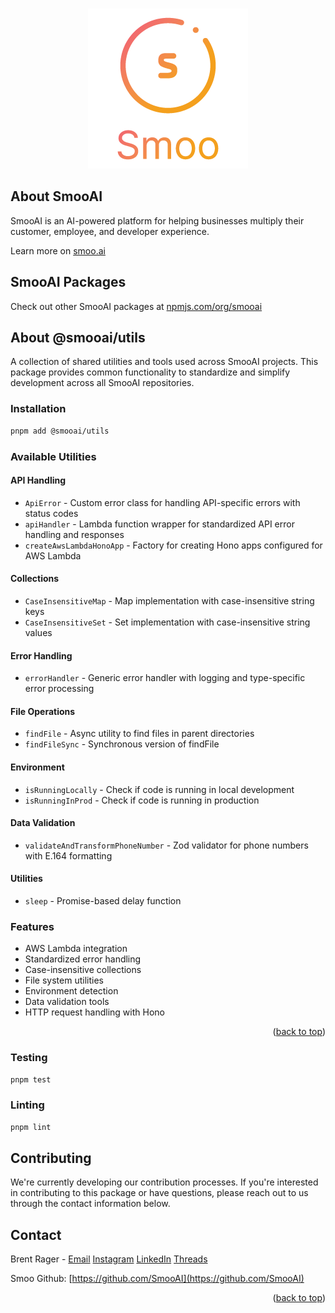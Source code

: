 <!-- Improved compatibility of back to top link: See: https://github.com/othneildrew/Best-README-Template/pull/73 -->

<a name="readme-top"></a>

<!--
*** Thanks for checking out the Best-README-Template. If you have a suggestion
*** that would make this better, please fork the repo and create a pull request
*** or simply open an issue with the tag "enhancement".
*** Don't forget to give the project a star!
*** Thanks again! Now go create something AMAZING! :D
-->

<!-- PROJECT SHIELDS -->
<!--
*** I'm using markdown "reference style" links for readability.
*** Reference links are enclosed in brackets [ ] instead of parentheses ( ).
*** See the bottom of this document for the declaration of the reference variables
*** for contributors-url, forks-url, etc. This is an optional, concise syntax you may use.
*** https://www.markdownguide.org/basic-syntax/#reference-style-links
-->

<!-- PROJECT LOGO -->
<br />
<div align="center">
  <a href="https://smoo.ai">
    <img src="images/logo.png" alt="SmooAI Logo" />
  </a>
</div>

<!-- ABOUT THE PROJECT -->

## About SmooAI

SmooAI is an AI-powered platform for helping businesses multiply their customer, employee, and developer experience.

Learn more on [smoo.ai](https://smoo.ai)

## SmooAI Packages

Check out other SmooAI packages at [npmjs.com/org/smooai](https://www.npmjs.com/org/smooai)

## About @smooai/utils

A collection of shared utilities and tools used across SmooAI projects. This package provides common functionality to standardize and simplify development across all SmooAI repositories.

### Installation

```sh
pnpm add @smooai/utils
```

### Available Utilities

#### API Handling
- `ApiError` - Custom error class for handling API-specific errors with status codes
- `apiHandler` - Lambda function wrapper for standardized API error handling and responses
- `createAwsLambdaHonoApp` - Factory for creating Hono apps configured for AWS Lambda

#### Collections
- `CaseInsensitiveMap` - Map implementation with case-insensitive string keys
- `CaseInsensitiveSet` - Set implementation with case-insensitive string values

#### Error Handling
- `errorHandler` - Generic error handler with logging and type-specific error processing

#### File Operations
- `findFile` - Async utility to find files in parent directories
- `findFileSync` - Synchronous version of findFile

#### Environment
- `isRunningLocally` - Check if code is running in local development
- `isRunningInProd` - Check if code is running in production

#### Data Validation
- `validateAndTransformPhoneNumber` - Zod validator for phone numbers with E.164 formatting

#### Utilities
- `sleep` - Promise-based delay function

### Features

- AWS Lambda integration
- Standardized error handling
- Case-insensitive collections
- File system utilities
- Environment detection
- Data validation tools
- HTTP request handling with Hono

<p align="right">(<a href="#readme-top">back to top</a>)</p>

### Testing

```sh
pnpm test
```

### Linting

```sh
pnpm lint
```

## Contributing

We're currently developing our contribution processes. If you're interested in contributing to this package or have questions, please reach out to us through the contact information below.

<!-- CONTACT -->

## Contact

Brent Rager - [Email](mailto:brent@smoo.ai)
[Instagram](https://www.instagram.com/brentragertech/)
[LinkedIn](https://www.linkedin.com/in/brentrager/)
[Threads](https://www.threads.net/@brentragertech)

Smoo Github: [https://github.com/SmooAI](https://github.com/SmooAI)

<p align="right">(<a href="#readme-top">back to top</a>)</p>

<!-- MARKDOWN LINKS & IMAGES -->
<!-- https://www.markdownguide.org/basic-syntax/#reference-style-links -->

[sst.dev-url]: https://reactjs.org/
[sst]: https://img.shields.io/badge/sst-EDE1DA?style=for-the-badge&logo=sst&logoColor=E27152
[sst-url]: https://sst.dev/
[next]: https://img.shields.io/badge/next.js-000000?style=for-the-badge&logo=nextdotjs&logoColor=white
[next-url]: https://nextjs.org/
[aws]: https://img.shields.io/badge/aws-232F3E?style=for-the-badge&logo=amazonaws&logoColor=white
[aws-url]: https://tailwindcss.com/
[tailwindcss]: https://img.shields.io/badge/tailwind%20css-0B1120?style=for-the-badge&logo=tailwindcss&logoColor=#06B6D4
[tailwindcss-url]: https://tailwindcss.com/
[zod]: https://img.shields.io/badge/zod-3E67B1?style=for-the-badge&logoColor=3E67B1
[zod-url]: https://zod.dev/
[sanity]: https://img.shields.io/badge/sanity-F36458?style=for-the-badge
[sanity-url]: https://www.sanity.io/
[vitest]: https://img.shields.io/badge/vitest-1E1E20?style=for-the-badge&logo=vitest&logoColor=#6E9F18
[vitest-url]: https://vitest.dev/
[pnpm]: https://img.shields.io/badge/pnpm-F69220?style=for-the-badge&logo=pnpm&logoColor=white
[pnpm-url]: https://pnpm.io/
[turborepo]: https://img.shields.io/badge/turborepo-000000?style=for-the-badge&logo=turborepo&logoColor=#EF4444
[turborepo-url]: https://turbo.build/
